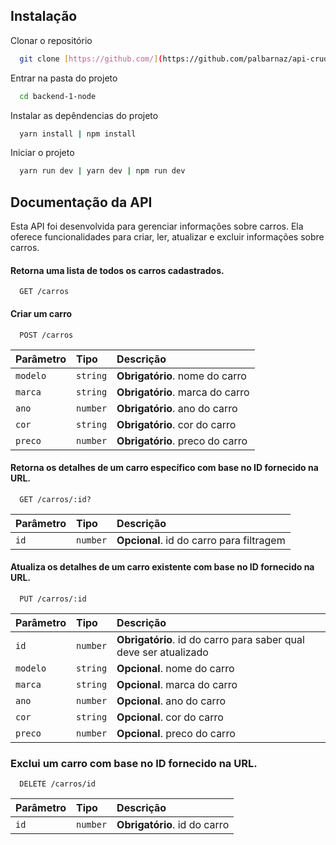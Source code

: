 ## Instalação

Clonar o repositório

```bash
  git clone [https://github.com/](https://github.com/palbarnaz/api-crud-carros)
```

Entrar na pasta do projeto

```bash
  cd backend-1-node
```

Instalar as depêndencias do projeto

```bash
  yarn install | npm install
```

Iniciar o projeto

```bash
  yarn run dev | yarn dev | npm run dev
```

## Documentação da API

Esta API foi desenvolvida para gerenciar informações sobre carros. Ela oferece funcionalidades para criar, ler, atualizar e excluir informações sobre carros. 


#### Retorna uma lista de todos os carros cadastrados.

```http
  GET /carros
```



#### Criar um carro

```http
  POST /carros
```

| Parâmetro   | Tipo       | Descrição                                   |
| :---------- | :--------- | :------------------------------------------ |
| `modelo`      | `string` | **Obrigatório**. nome do carro |
| `marca`      | `string` | **Obrigatório**. marca do carro |
| `ano`      | `number` | **Obrigatório**. ano do carro |
| `cor `      | `string` | **Obrigatório**. cor do carro |
| `preco`      | `number` | **Obrigatório**. preco do carro |




#### Retorna os detalhes de um carro específico com base no ID fornecido na URL.

```http
  GET /carros/:id?
```

| Parâmetro   | Tipo       | Descrição                           |
| :---------- | :--------- | :---------------------------------- |
| `id` | `number` | **Opcional**. id do carro para filtragem





#### Atualiza os detalhes de um carro existente com base no ID fornecido na URL.

```http
  PUT /carros/:id
```

| Parâmetro   | Tipo       | Descrição                                   |
| :---------- | :--------- | :------------------------------------------ |
| `id`      | `number` | **Obrigatório**. id do carro para saber qual deve ser atualizado |
| `modelo`      | `string` | **Opcional**. nome do carro |
| `marca`      | `string` | **Opcional**. marca do carro |
| `ano`      | `number` | **Opcional**. ano do carro |
| `cor `      | `string` | **Opcional**. cor do carro |
| `preco`      | `number` | **Opcional**. preco do carro |




### Exclui um carro com base no ID fornecido na URL.
```http
  DELETE /carros/id
```

| Parâmetro   | Tipo       | Descrição                                   |
| :---------- | :--------- | :------------------------------------------ |
| `id`      | `number` | **Obrigatório**. id do carro |




